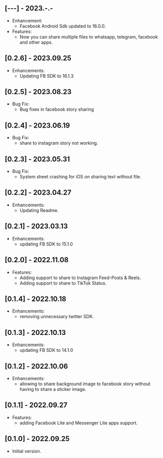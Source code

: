 ## [---] - 2023.-.-
* Enhancement:
  - Facebook Android Sdk updated to 16.0.0.  
* Features:
  - Now you can share multiple files to whatsapp, telegram, facebook and other apps.

## [0.2.6] - 2023.09.25

* Enhancements:
  - Updating FB SDK to 16.1.3

## [0.2.5] - 2023.08.23

* Bug Fix:
  - Bug fixes in facebook story sharing

## [0.2.4] - 2023.06.19

* Bug Fix:
  - share to instagram story not working.
    

## [0.2.3] - 2023.05.31

* Bug Fix:
  - System sheet crashing for iOS on sharing text without file.

## [0.2.2] - 2023.04.27

* Enhancements:
  - Updating Readme.

## [0.2.1] - 2023.03.13

* Enhancements:
  - updating FB SDK to 15.1.0
  
## [0.2.0] - 2022.11.08

* Features:
  - Adding support to share to Instagram Feed-Posts & Reels.
  - Adding support to share to TikTok Status.
 
## [0.1.4] - 2022.10.18

* Enhancements: 
  - removing unnecessary twitter SDK.
 
## [0.1.3] - 2022.10.13

* Enhancements: 
  - updating FB SDK to 14.1.0
 
## [0.1.2] - 2022.10.06

* Enhancements: 
  - allowing to share background image to facebook story without having to share a sticker image.
 
## [0.1.1] - 2022.09.27

* Features: 
  - adding Facebook Lite and Messenger Lite apps support.
 
## [0.1.0] - 2022.09.25

* Initial version.
